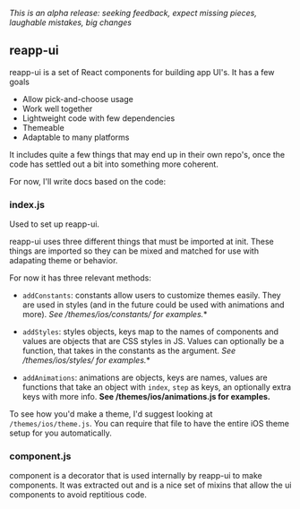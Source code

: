 *This is an alpha release: seeking feedback, expect missing pieces, laughable mistakes, big changes*

## reapp-ui

reapp-ui is a set of React components for building app UI's. It has a few goals

- Allow pick-and-choose usage
- Work well together
- Lightweight code with few dependencies
- Themeable
- Adaptable to many platforms

It includes quite a few things that may end up in their own repo's, once the code
has settled out a bit into something more coherent.

For now, I'll write docs based on the code:

### index.js

Used to set up reapp-ui.

reapp-ui uses three different things that must be imported at init. These
things are imported so they can be mixed and matched for use with adapating
theme or behavior.

For now it has three relevant methods:

- `addConstants`: constants allow users to customize themes easily. They are used
  in styles (and in the future could be used with animations and more).
  **See /themes/ios/constants/* for examples.**

- `addStyles`: styles objects, keys map to the names of components and values are
  objects that are CSS styles in JS. Values can optionally be a function, that takes
  in the constants as the argument.
  **See /themes/ios/styles/* for examples.**

- `addAnimations`: animations are objects, keys are names, values are functions that
  take an object with `index`, `step` as keys, an optionally extra keys with more info.
  **See /themes/ios/animations.js for examples.**

To see how you'd make a theme, I'd suggest looking at `/themes/ios/theme.js`. You
can require that file to have the entire iOS theme setup for you automatically.

### component.js

component is a decorator that is used internally by reapp-ui to make components. It
was extracted out and is a nice set of mixins that allow the ui components to avoid
reptitious code.